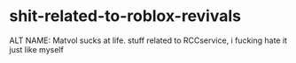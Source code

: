 # shit-related-to-roblox-revivals
ALT NAME: Matvol sucks at life.
stuff related to RCCservice, i fucking hate it just like myself
